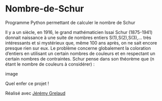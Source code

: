 # Nombre-de-Schur
Programme Python permettant de calculer le nombre de Schur

Il y a un siècle, en 1916, le grand mathématicien Issai Schur (1875-1941) donnait naissance à une suite de nombres entiers S(1),S(2),S(3),… très intéressants et si mystérieux que, même 100 ans après, on ne sait encore presque rien sur eux. Le problème concerne globalement la coloration d’entiers en utilisant un certain nombres de couleurs et en respectant un certain nombres de contraintes. Schur pense dans son théorème que (n étant le nombre de couleurs à considérer) :

image

Quel enfer ce projet !

Réalisé avec [Jérémy Grelaud](https://github.com/jeremyGrelaud)
